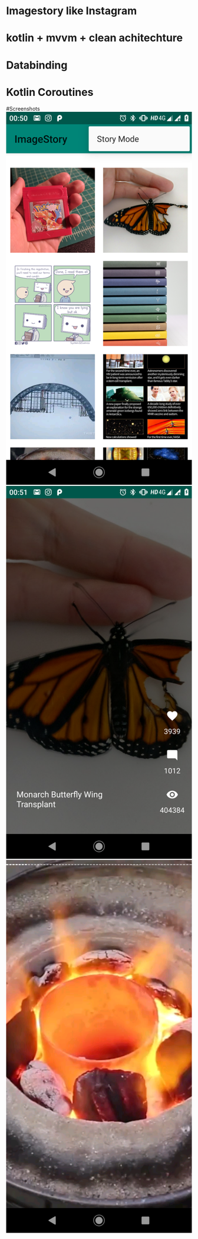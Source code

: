 # Imagestory like Instagram
# kotlin + mvvm + clean achitechture
# Databinding 
# Kotlin Coroutines
#Screenshots
![Home_screen](/images/home_screen.png)![Detail_screen](/images/detail_screen.png)![Story mode screen](/images/story_mode_screen.png)